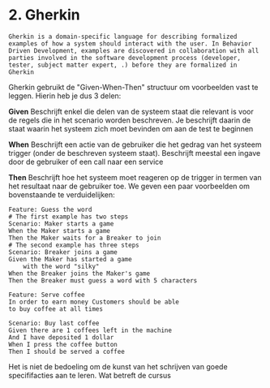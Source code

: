 # 2. Gherkin
	Gherkin is a domain-specific language for describing formalized examples of how a system should interact with the user. In Behavior Driven Development, examples are discovered in collaboration with all parties involved in the software development process (developer, tester, subject matter expert, .) before they are formalized in Gherkin

Gherkin gebruikt de "Given-When-Then" structuur om voorbeelden vast te leggen. Hierin heb je dus 3 delen:

**Given**
Beschrijft enkel die delen van de systeem staat die relevant is voor de regels die in het scenario worden beschreven. Je beschrijft daarin de staat waarin het systeem zich moet bevinden om aan de test te beginnen

**When**
Beschrijft een actie van de gebruiker die het gedrag van het systeem trigger (onder de beschreven systeem staat). Beschrijft meestal een ingave door de gebruiker of een call naar een service

**Then**
Beschrijft hoe het systeem moet reageren op de trigger in termen van het resultaat naar de gebruiker toe. We geven een paar voorbeelden om bovenstaande te verduidelijken:
```
Feature: Guess the word
# The first example has two steps
Scenario: Maker starts a game
When the Maker starts a game
Then the Maker waits for a Breaker to join
# The second example has three steps
Scenario: Breaker joins a game
Given the Maker has started a game 
    with the word "silky"
When the Breaker joins the Maker's game
Then the Breaker must guess a word with 5 characters
```

```
Feature: Serve coffee
In order to earn money Customers should be able 
to buy coffee at all times 

Scenario: Buy last coffee
Given there are 1 coffees left in the machine
And I have deposited 1 dollar 
When I press the coffee button 
Then I should be served a coffee
```

Het is niet de bedoeling om de kunst van het schrijven van goede specififacties aan te leren. Wat betreft de cursus